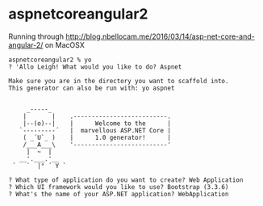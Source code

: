 # aspnetcoreangular2

Running through http://blog.nbellocam.me/2016/03/14/asp-net-core-and-angular-2/ on MacOSX

````
aspnetcoreangular2 % yo
? 'Allo Leigh! What would you like to do? Aspnet

Make sure you are in the directory you want to scaffold into.
This generator can also be run with: yo aspnet


     _-----_
    |       |    .--------------------------.
    |--(o)--|    |      Welcome to the      |
   `---------´   |  marvellous ASP.NET Core |
    ( _´U`_ )    |      1.0 generator!      |
    /___A___\    '--------------------------'
     |  ~  |     
   __'.___.'__   
 ´   `  |° ´ Y `

? What type of application do you want to create? Web Application
? Which UI framework would you like to use? Bootstrap (3.3.6)
? What's the name of your ASP.NET application? WebApplication
````
